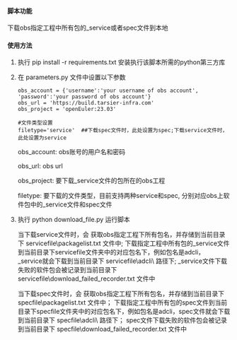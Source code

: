 #### 脚本功能

下载obs指定工程中所有包的_service或者spec文件到本地

#### 使用方法

1. 执行 pip install -r requirements.txt 安装执行该脚本所需的python第三方库

2. 在 parameters.py 文件中设置以下参数

   ````
   obs_account = {'username':'your username of obs account', 'password':'your password of obs account'}
   obs_url = 'https://build.tarsier-infra.com'
   obs_project = 'openEuler:23.03'
   
   #文件类型设置
   filetype='service'  ##下载spec文件时，此处设置为spec;下载service文件时，此处设置为service
   ````
   
   obs_account: obs账号的用户名和密码
   
   obs_url: obs url
   
   obs_project: 要下载_service文件的包所在的obs工程
   
   filetype: 要下载的文件类型，目前支持两种service和spec, 分别对应obs上软件包中的_service文件和spec文件


3. 执行 python download_file.py 运行脚本

   当下载service文件时，会
   获取obs指定工程下所有包名，并存储到当前目录下 servicefile\packagelist.txt 文件中;
   下载指定工程中所有包的_service文件到当前目录下servicefile文件夹中的对应包名下，例如包名是adcli， _service就会下载到当前目录下 servicefile\adcli\ 路径下;
   _service文件下载失败的软件包会被记录到当前目录下 servicefile\download_failed_recorder.txt 文件中

   当下载spec文件时，会
   获取obs指定工程下所有包名，并存储到当前目录下 specfile\packagelist.txt 文件中；
   下载指定工程中所有包的spec文件到当前目录下specfile文件夹中的对应包名下，例如包名是adcli，spec文件就会下载到当前目录下 specfile\adcli\ 路径下；
   spec文件下载失败的软件包会被记录到当前目录下 specfile\download_failed_recorder.txt 文件中

   
